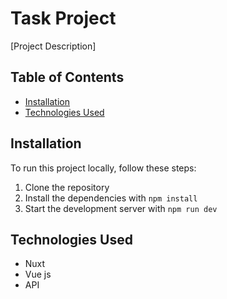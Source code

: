 # Task Project

[Project Description]

## Table of Contents

- [Installation](#installation)
- [Technologies Used](#technologies-used)

## Installation

To run this project locally, follow these steps:

1. Clone the repository
2. Install the dependencies with `npm install`
3. Start the development server with `npm run dev`

## Technologies Used

- Nuxt
- Vue js
- API
